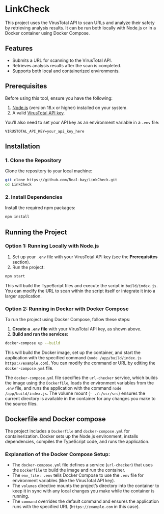 # LinkCheck

This project uses the VirusTotal API to scan URLs and analyze their safety by retrieving analysis results. It can be run both locally with Node.js or in a Docker container using Docker Compose.

## Features

- Submits a URL for scanning to the VirusTotal API.
- Retrieves analysis results after the scan is completed.
- Supports both local and containerized environments.

## Prerequisites

Before using this tool, ensure you have the following:

1. [Node.js](https://nodejs.org/) (version 18.x or higher) installed on your system.
2. A valid [VirusTotal API key](https://www.virustotal.com/api/v3/).

You’ll also need to set your API key as an environment variable in a `.env` file:

```
VIRUSTOTAL_API_KEY=your_api_key_here
```

## Installation

### 1. Clone the Repository

Clone the repository to your local machine:

```bash
git clone https://github.com/Real-bay/LinkCheck.git
cd LinkCheck
```

### 2. Install Dependencies

Install the required npm packages:

```bash
npm install
```

## Running the Project

### Option 1: Running Locally with Node.js

1. Set up your `.env` file with your VirusTotal API key (see the **Prerequisites** section).
2. Run the project:

```bash
npm start
```

This will build the TypeScript files and execute the script in `build/index.js`. You can modify the URL to scan within the script itself or integrate it into a larger application.

### Option 2: Running in Docker with Docker Compose

To run the project using Docker Compose, follow these steps:

1. **Create a `.env` file** with your VirusTotal API key, as shown above.
2. **Build and run the services:**

```bash
docker-compose up --build
```

This will build the Docker image, set up the container, and start the application with the specified command (`node /app/build/index.js https://example.com`). You can modify the command or URL by editing the `docker-compose.yml` file.

The `docker-compose.yml` file specifies the `url-checker` service, which builds the image using the `Dockerfile`, loads the environment variables from the `.env` file, and runs the application with the command `node /app/build/index.js`. The volume mount (`- ./:/usr/src`) ensures the current directory is available in the container for any changes you make to the source files.

## Dockerfile and Docker compose

The project includes a `Dockerfile` and `docker-compose.yml` for containerization. Docker sets up the Node.js environment, installs dependencies, compiles the TypeScript code, and runs the application.

### Explanation of the Docker Compose Setup:

- The `docker-compose.yml` file defines a service (`url-checker`) that uses the `Dockerfile` to build the image and run the container.
- The `env_file: .env` tells Docker Compose to use the `.env` file for environment variables (like the VirusTotal API key).
- The `volumes` directive mounts the project’s directory into the container to keep it in sync with any local changes you make while the container is running.
- The `command` overrides the default command and ensures the application runs with the specified URL (`https://example.com` in this case).

